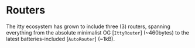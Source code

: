 # Routers

The itty ecosystem has grown to include three (3) routers, spanning everything from the absolute minimalist OG [`IttyRouter`] (~460bytes)
to the latest batteries-included [`AutoRouter`] (~1kB).
